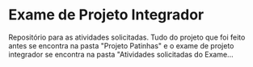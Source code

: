 # Exame de Projeto Integrador

Repositório para as atividades solicitadas. Tudo do projeto que foi feito antes se encontra na pasta "Projeto Patinhas" e o exame de projeto integrador se encontra na pasta "Atividades solicitadas do Exame...
